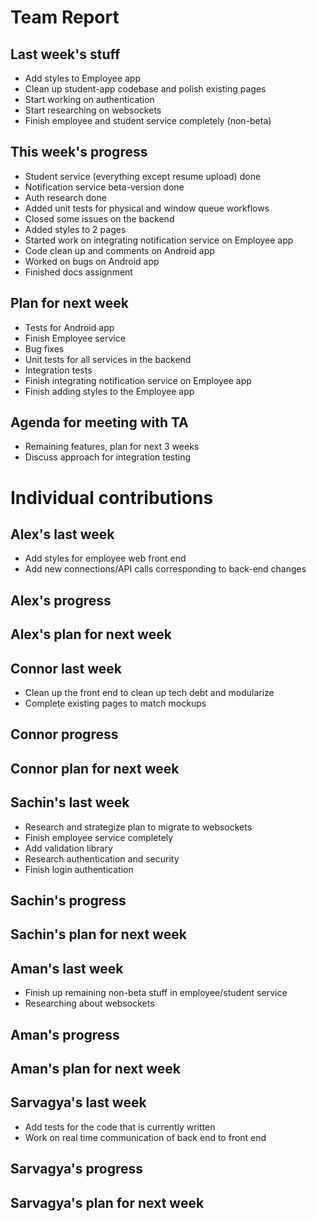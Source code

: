 # Team Report

## Last week's stuff
- Add styles to Employee app
- Clean up student-app codebase and polish existing pages
- Start working on authentication
- Start researching on websockets
- Finish employee and student service completely (non-beta)

## This week's progress
- Student service (everything except resume upload) done
- Notification service beta-version done
- Auth research done
- Added unit tests for physical and window queue workflows
- Closed some issues on the backend
- Added styles to 2 pages
- Started work on integrating notification service on Employee app
- Code clean up and comments on Android app
- Worked on bugs on Android app
- Finished docs assignment

## Plan for next week
- Tests for Android app
- Finish Employee service
- Bug fixes
- Unit tests for all services in the backend
- Integration tests
- Finish integrating notification service on Employee app
- Finish adding styles to the Employee app

## Agenda for meeting with TA
- Remaining features, plan for next 3 weeks
- Discuss approach for integration testing

# Individual contributions

## Alex's last week
- Add styles for employee web front end
- Add new connections/API calls corresponding to back-end changes
## Alex's progress

## Alex's plan for next week


## Connor last week
- Clean up the front end to clean up tech debt and modularize
- Complete existing pages to match mockups
## Connor progress

## Connor plan for next week


## Sachin's last week
- Research and strategize plan to migrate to websockets
- Finish employee service completely
- Add validation library
- Research authentication and security
- Finish login authentication

## Sachin's progress


## Sachin's plan for next week


## Aman's last week
- Finish up remaining non-beta stuff in employee/student service
- Researching about websockets

## Aman's progress

## Aman's plan for next week


## Sarvagya's last week
- Add tests for the code that is currently written
- Work on real time communication of back end to front end

## Sarvagya's progress

## Sarvagya's plan for next week

